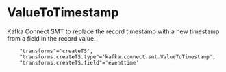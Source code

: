 # ValueToTimestamp
Kafka Connect SMT to replace the record timestamp with a new timestamp from a field in the record value.

```
    "transforms"='createTS',
    "transforms.createTS.type"='kafka.connect.smt.ValueToTimestamp',
    "transforms.createTS.field"='eventtime'
```
